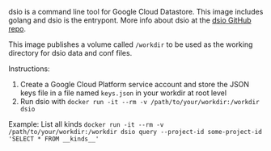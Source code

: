 dsio is a command line tool for Google Cloud Datastore. This image includes golang and dsio is the entrypont. More info about dsio at the [dsio GitHub repo](https://github.com/nshmura/dsio).

This image publishes a volume called `/workdir` to be used as the working directory for dsio data and conf files.

Instructions:

1. Create a Google Cloud Platform service account and store the JSON keys file in a file named `keys.json` in your workdir at root level
2. Run dsio with `docker run -it --rm -v /path/to/your/workdir:/workdir dsio`

Example: List all kinds
`docker run -it --rm -v /path/to/your/workdir:/workdir dsio query --project-id some-project-id 'SELECT * FROM __kinds__' `
